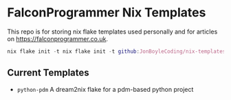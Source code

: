 # FalconProgrammer Nix Templates

This repo is for storing nix flake templates used personally and for articles on https://falconprogrammer.co.uk.

``` nix
nix flake init -t nix flake init -t github:JonBoyleCoding/nix-templates#template
```

## Current Templates

- `python-pdm` A dream2nix flake for a pdm-based python project
